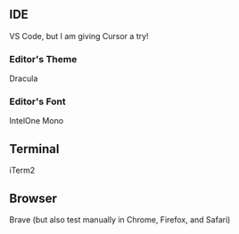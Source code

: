 ## IDE

VS Code, but I am giving Cursor a try!

### Editor's Theme

Dracula

### Editor's Font

IntelOne Mono

## Terminal

iTerm2

## Browser

Brave (but also test manually in Chrome, Firefox, and Safari)
